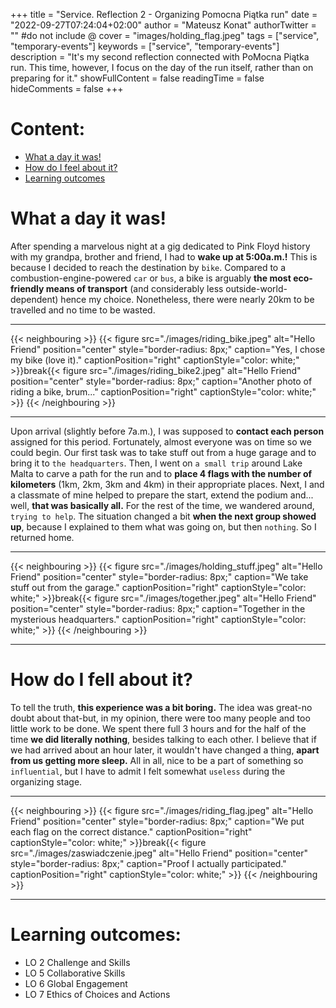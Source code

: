 +++
title = "Service. Reflection 2 - Organizing Pomocna Piątka run"
date = "2022-09-27T07:24:04+02:00"
author = "Mateusz Konat"
authorTwitter = "" #do not include @
cover = "images/holding_flag.jpeg"
tags = ["service", "temporary-events"]
keywords = ["service", "temporary-events"]
description = "It's my second reflection connected with PoMocna Piątka run. This time, however, I focus on the day of the run itself, rather than on preparing for it."
showFullContent = false
readingTime = false
hideComments = false
+++

# Content:
- [What a day it was!](#what-a-day-it-was)
- [How do I feel about it?](#how-do-i-fell-about-it)
- [Learning outcomes](#learning-outcomes)

# What a day it was!
After spending a marvelous night at a gig dedicated to Pink Floyd history with my grandpa, brother and friend, I had to **wake up at 5:00a.m.!** This is because I decided to reach the destination by `bike`. Compared to a combustion-engine-powered `car` or `bus`, a bike is arguably **the most eco-friendly means of transport** (and considerably less outside-world-dependent) hence my choice. Nonetheless, there were nearly 20km to be travelled and no time to be wasted.

***
{{< neighbouring >}}
{{< figure src="./images/riding_bike.jpeg" alt="Hello Friend" position="center" style="border-radius: 8px;" caption="Yes, I chose my bike (love it)." captionPosition="right" captionStyle="color: white;" >}}break{{< figure src="./images/riding_bike2.jpeg" alt="Hello Friend" position="center" style="border-radius: 8px;" caption="Another photo of riding a bike, brum..." captionPosition="right" captionStyle="color: white;" >}}
{{< /neighbouring >}}
***

Upon arrival (slightly before 7a.m.), I was supposed to **contact each person** assigned for this period. Fortunately, almost everyone was on time so we could begin. Our first task was to take stuff out from a huge garage and to bring it to `the headquarters`. Then, I went on `a small trip` around Lake Malta to carve a path for the run and to **place 4 flags with the number of kilometers** (1km, 2km, 3km and 4km) in their appropriate places. Next, I and a classmate of mine helped to prepare the start, extend the podium and... well, **that was basically all.** For the rest of the time, we wandered around, `trying to help`. The situation changed a bit **when the next group showed up**, because I explained to them what was going on, but then `nothing`. So I returned home.

***
{{< neighbouring >}}
{{< figure src="./images/holding_stuff.jpeg" alt="Hello Friend" position="center" style="border-radius: 8px;" caption="We take stuff out from the garage." captionPosition="right" captionStyle="color: white;" >}}break{{< figure src="./images/together.jpeg" alt="Hello Friend" position="center" style="border-radius: 8px;" caption="Together in the mysterious headquarters." captionPosition="right" captionStyle="color: white;" >}}
{{< /neighbouring >}}
***

# How do I fell about it?
To tell the truth, **this experience was a bit boring.** The idea was great-no doubt about that-but, in my opinion, there were too many people and too little work to be done. We spent there full 3 hours and for the half of the time **we did literally nothing**, besides talking to each other. I believe that if we had arrived about an hour later, it wouldn't have changed a thing, **apart from us getting more sleep.** All in all, nice to be a part of something so `influential`, but I have to admit I felt somewhat `useless` during the organizing stage.

***
{{< neighbouring >}}
{{< figure src="./images/riding_flag.jpeg" alt="Hello Friend" position="center" style="border-radius: 8px;" caption="We put each flag on the correct distance." captionPosition="right" captionStyle="color: white;" >}}break{{< figure src="./images/zaswiadczenie.jpeg" alt="Hello Friend" position="center" style="border-radius: 8px;" caption="Proof I actually participated." captionPosition="right" captionStyle="color: white;" >}}
{{< /neighbouring >}}
***

# Learning outcomes:
- LO 2 Challenge and Skills
- LO 5 Collaborative Skills
- LO 6 Global Engagement
- LO 7 Ethics of Choices and Actions
